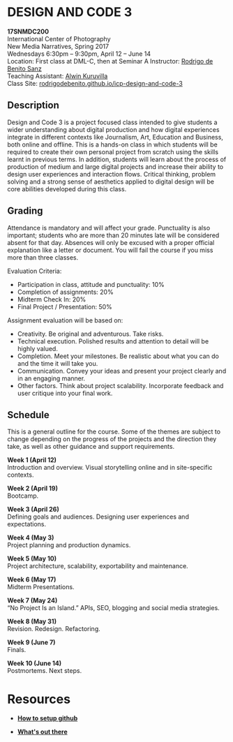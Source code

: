 # DESIGN AND CODE 3

**17SNMDC200**  
International Center of Photography  
New Media Narratives, Spring 2017  
 Wednesdays 6:30pm – 9:30pm, April 12 – June 14  
Location: First class at DML-C, then at Seminar A
Instructor: [Rodrigo de Benito Sanz](mailto:rodrigo@lobula.com)  
Teaching Assistant: [Alwin Kuruvilla](mailto:alwin@akxlphotos.com)  
Class Site: [rodrigodebenito.github.io/icp-design-and-code-3](http://rodrigodebenito.github.io/icp-design-and-code-3/)  

## Description

Design and Code 3 is a project focused class intended to give students a wider understanding about digital production and how digital experiences integrate in different contexts like Journalism, Art, Education and Business, both online and offline. This is a hands-on class in which students will be required to create their own personal project from scratch using the skills learnt in previous terms. In addition, students will learn about the process of production of medium and large digital projects and increase their ability to design user experiences and interaction flows. Critical thinking, problem solving and a strong sense of aesthetics applied to digital design will be core abilities developed during this class.

## Grading

Attendance is mandatory and will affect your grade. Punctuality is also important; students who are more than 20 minutes late will be considered absent for that day. Absences will only be excused with a proper official explanation like a letter or document. You will fail the course if you miss more than three classes.

Evaluation Criteria:

* Participation in class, attitude and punctuality: 10%
* Completion of assignments: 20%
* Midterm Check In: 20%
* Final Project / Presentation: 50%

Assignment evaluation will be based on:

* Creativity. Be original and adventurous. Take risks.
* Technical execution. Polished results and attention to detail will be highly valued.
* Completion. Meet your milestones. Be realistic about what you can do and the time it will take you.
* Communication. Convey your ideas and present your project clearly and in an engaging manner.
* Other factors. Think about project scalability. Incorporate feedback and user critique into your final
work.

## Schedule

This is a general outline for the course. Some of the themes are subject to change depending on the progress of the projects and the direction they take, as well as other guidance and support requirements.

**Week 1 (April 12)**  
Introduction and overview. Visual storytelling online and in site-specific contexts.

**Week 2 (April 19)**  
Bootcamp.

**Week 3 (April 26)**  
Defining goals and audiences. Designing user experiences and expectations.

**Week 4 (May 3)**  
Project planning and production dynamics.

**Week 5 (May 10)**  
Project architecture, scalability, exportability and maintenance.

**Week 6 (May 17)**  
Midterm Presentations.

**Week 7 (May 24)**  
“No Project Is an Island.” APIs, SEO, blogging and social media strategies.

**Week 8 (May 31)**  
Revision. Redesign. Refactoring.

**Week 9 (June 7)**  
Finals.

**Week 10 (June 14)**  
Postmortems. Next steps.


# Resources

* **[How to setup github](https://docs.google.com/document/d/1dYXRKutXbOoAGy63uFaVqMnULlWaztGmcmz49XTHUTU/edit?usp=sharing)**

* **[What's out there](https://docs.google.com/spreadsheets/d/10_4_J_NXowfyv-fV8q4X4NBFa_3-TL3PbAImDTqk0FA/edit?usp=sharing)**
